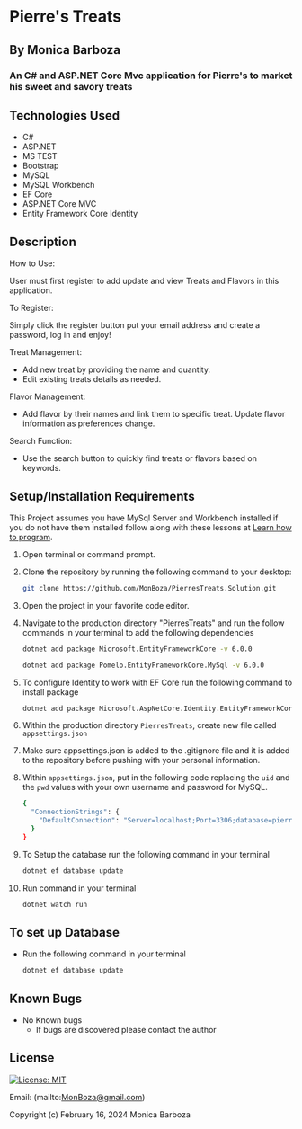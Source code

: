 # Pierre's Treats

## By Monica Barboza

### An C# and ASP.NET Core Mvc application for Pierre's to market his sweet and savory treats

## Technologies Used

* C#
* ASP.NET
* MS TEST
* Bootstrap
* MySQL
* MySQL Workbench
* EF Core
* ASP.NET Core MVC
* Entity Framework Core Identity

## Description

How to Use:

User must first register to add update and view Treats and Flavors in this application.

To Register:

Simply click the register button put your email address and create a password, log in and enjoy!

Treat Management:

* Add new treat by providing the name and quantity.
* Edit existing treats details as needed.

Flavor Management:

* Add flavor by their names and link them to specific treat. Update flavor information as preferences change.

Search Function:

* Use the search button to quickly find treats or flavors based on keywords.

## Setup/Installation Requirements

This Project assumes you have MySql Server and Workbench  installed if you do not have them installed follow along with these lessons at
[Learn how to program](https://full-time.learnhowtoprogram.com/c-and-net/getting-started-with-c/installing-and-configuring-mysql).

1. Open terminal or command prompt.
2. Clone the repository by running the following command to your desktop:

    ```bash
    git clone https://github.com/MonBoza/PierresTreats.Solution.git
     ```

3. Open the project in your favorite code editor.

4. Navigate to the production directory "PierresTreats" and run the follow commands in your terminal to add the following dependencies

    ```bash
    dotnet add package Microsoft.EntityFrameworkCore -v 6.0.0
    ```

    ```bash
    dotnet add package Pomelo.EntityFrameworkCore.MySql -v 6.0.0
    ```

5. To configure Identity to work with EF Core run the following command to install package

    ```bash
    dotnet add package Microsoft.AspNetCore.Identity.EntityFrameworkCore -v 6.0.0
    ```

6. Within the production directory `PierresTreats`, create new file called `appsettings.json`

7. Make sure appsettings.json is added to the .gitignore file and it is added to the repository before pushing with your personal information.

8. Within `appsettings.json`, put in the following code replacing the `uid` and the `pwd` values with your own username and password for MySQL.

    ```bash
    {
      "ConnectionStrings": {
        "DefaultConnection": "Server=localhost;Port=3306;database=pierres_treats;uid=[YOUR-USER-HERE];pwd=[YOUR-PASSWORD-HERE];"
      }
    }
    ```

9. To Setup the database run the following command in your terminal

    ```bash
    dotnet ef database update
    ```

10. Run  command in your terminal

    ```bash
    dotnet watch run 
    ```

## To set up Database

* Run the following command in your terminal

    ```bash
    dotnet ef database update
    ```

## Known Bugs

* No Known bugs
  * If bugs are discovered please contact the author

## License

[![License: MIT](https://img.shields.io/badge/License-MIT-yellow.svg)](https://opensource.org/licenses/MIT)

Email: (mailto:<MonBoza@gmail.com>)

Copyright (c) February 16, 2024 Monica Barboza